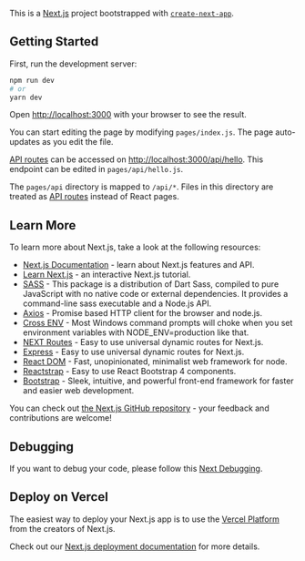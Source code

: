 This is a [Next.js](https://nextjs.org/) project bootstrapped with [`create-next-app`](https://github.com/vercel/next.js/tree/canary/packages/create-next-app).

## Getting Started

First, run the development server:

```bash
npm run dev
# or
yarn dev
```

Open [http://localhost:3000](http://localhost:3000) with your browser to see the result.

You can start editing the page by modifying `pages/index.js`. The page auto-updates as you edit the file.

[API routes](https://nextjs.org/docs/api-routes/introduction) can be accessed on [http://localhost:3000/api/hello](http://localhost:3000/api/hello). This endpoint can be edited in `pages/api/hello.js`.

The `pages/api` directory is mapped to `/api/*`. Files in this directory are treated as [API routes](https://nextjs.org/docs/api-routes/introduction) instead of React pages.

## Learn More

To learn more about Next.js, take a look at the following resources:

- [Next.js Documentation](https://nextjs.org/docs) - learn about Next.js features and API.
- [Learn Next.js](https://nextjs.org/learn) - an interactive Next.js tutorial.
- [SASS](https://www.npmjs.com/package/sass) - This package is a distribution of Dart Sass, compiled to pure JavaScript with no native code or external dependencies. It provides a command-line sass executable and a Node.js API.
- [Axios](https://www.npmjs.com/package/axios) - Promise based HTTP client for the browser and node.js.
- [Cross ENV](https://www.npmjs.com/package/cross-env) - Most Windows command prompts will choke when you set environment variables with NODE_ENV=production like that.
- [NEXT Routes](https://www.npmjs.com/package/next-routes) - Easy to use universal dynamic routes for Next.js.
- [Express](https://www.npmjs.com/package/next-routes) - Easy to use universal dynamic routes for Next.js.
- [React DOM](https://www.npmjs.com/package/express) - Fast, unopinionated, minimalist web framework for node.
- [Reactstrap](https://reactstrap.github.io) - Easy to use React Bootstrap 4 components.
- [Bootstrap](https://www.npmjs.com/package/bootstrap) - Sleek, intuitive, and powerful front-end framework for faster and easier web development.

You can check out [the Next.js GitHub repository](https://github.com/vercel/next.js/) - your feedback and contributions are welcome!

## Debugging

If you want to debug your code, please follow this [Next Debugging](https://nextjs.org/docs/advanced-features/debugging).

## Deploy on Vercel

The easiest way to deploy your Next.js app is to use the [Vercel Platform](https://vercel.com/import?utm_medium=default-template&filter=next.js&utm_source=create-next-app&utm_campaign=create-next-app-readme) from the creators of Next.js.

Check out our [Next.js deployment documentation](https://nextjs.org/docs/deployment) for more details.
